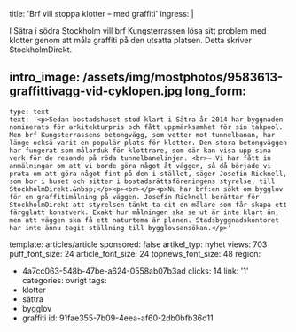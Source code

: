 title: 'Brf vill stoppa klotter – med graffiti'
ingress: |
  <p>I Sätra i södra Stockholm vill brf Kungsterrassen lösa sitt problem med klotter genom att måla graffiti på den utsatta platsen. Detta skriver StockholmDirekt.
  </p>
  
intro_image: /assets/img/mostphotos/9583613-graffittivagg-vid-cyklopen.jpg
long_form:
  -
    type: text
    text: '<p>Sedan bostadshuset stod klart i Sätra år 2014 har byggnaden nominerats för arkitekturpris och fått uppmärksamhet för sin takpool. Men brf Kungsterrassens betongvägg, som vetter mot tunnelbanan, har länge också varit en populär plats för klotter. Den stora betongväggen har fungerat som målarduk för klottrare, som där kan visa upp sina verk för de resande på röda tunnelbanelinjen. <br>– Vi har fått in anmälningar om att vi borde göra något åt väggen, så då började vi prata om att göra något fint på den i stället, säger Josefin Ricknell, som bor i huset och sitter i bostadsrättsföreningens styrelse, till StockholmDirekt.&nbsp;</p><p><br></p><p>Nu har brf:en sökt om bygglov för en graffitimålning på väggen. Josefin Ricknell berättar för StockholmDirekt att styrelsen tänkt ta dit en målare som får skapa ett färgglatt konstverk. Exakt hur målningen ska se ut är inte klart än, men att väggen ska få ett naturtema är planen. Stadsbyggnadskontoret har inte ännu tagit ställning till bygglovsansökan.</p>'
template: articles/article
sponsored: false
artikel_typ: nyhet
views: 703
puff_font_size: 24
article_font_size: 24
topnews_font_size: 48
region:
  - 4a7cc063-548b-47be-a624-0558ab07b3ad
clicks: 14
link: '1'
categories: ovrigt
tags:
  - klotter
  - sättra
  - bygglov
  - graffiti
id: 91fae355-7b09-4eea-af60-2db0bfb36d11
